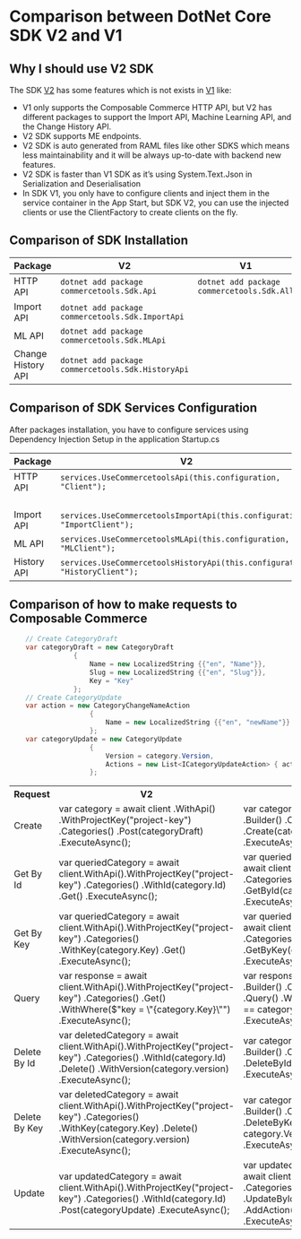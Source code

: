 # Comparison between DotNet Core SDK V2 and V1
## Why I should use V2 SDK
The SDK [V2](/) has some features which is not exists in [V1](https://github.com/commercetools/commercetools-dotnet-core-sdk) like:
* V1 only supports the Composable Commerce HTTP API, but V2 has different packages to support the Import API, Machine Learning API, and the Change History API.
* V2 SDK supports ME endpoints.
* V2 SDK is auto generated from RAML files like other SDKS which means less maintainability and it will be always up-to-date with backend new features.
* V2 SDK is faster than V1 SDK as it’s using System.Text.Json in Serialization and Deserialisation
* In SDK V1, you only have to configure clients and inject them in the service container in the App Start, but SDK V2, you can use the injected clients or use the ClientFactory to create clients on the fly.

## Comparison of SDK Installation
| Package                | V2                                                     | V1                                              |
|------------------------|--------------------------------------------------------|-------------------------------------------------|
| HTTP API   | ```dotnet add package commercetools.Sdk.Api```         | ```dotnet add package commercetools.Sdk.All```  |
| Import API             | ```dotnet add package commercetools.Sdk.ImportApi```   |                                                 |
| ML API                 | ```dotnet add package commercetools.Sdk.MLApi```       |                                                 |
| Change History API            | ```dotnet add package commercetools.Sdk.HistoryApi```  |                                                 |

## Comparison of SDK Services Configuration
After packages installation, you have to configure services using Dependency Injection Setup in the application Startup.cs

| Package                | V2                                                                              | V1                                    |
|------------------------|---------------------------------------------------------------------------------|---------------------------------------|
| HTTP API    | ```services.UseCommercetoolsApi(this.configuration, "Client");```               | ```services.UseCommercetools(```
|                        |                                                                                 |  ```this.configuration,"Client");```  |
| Import API             | ```services.UseCommercetoolsImportApi(this.configuration, "ImportClient");```   |                                       |
| ML API                 | ```services.UseCommercetoolsMLApi(this.configuration, "MLClient");```           |                                       |
| History API            | ```services.UseCommercetoolsHistoryApi(this.configuration, "HistoryClient");``` |                                       |

## Comparison of how to make requests to Composable Commerce
```c#
    // Create CategoryDraft
    var categoryDraft = new CategoryDraft
                {
                    Name = new LocalizedString {{"en", "Name"}},
                    Slug = new LocalizedString {{"en", "Slug"}},
                    Key = "Key"
                };
    // Create CategoryUpdate
    var action = new CategoryChangeNameAction
                    {
                        Name = new LocalizedString {{"en", "newName"}}
                    };
    var categoryUpdate = new CategoryUpdate
                    {
                        Version = category.Version,
                        Actions = new List<ICategoryUpdateAction> { action }
                    };
```
<table>
<tr>
	<th>
    	Request
    </th>
    <th>
    	V2
    </th>
    <th>
    	V1
    </th>
</tr>
<tr>
	<td>
    	Create
    </td>
    <td>
    	var category = await client
        							.WithApi()
                                    .WithProjectKey("project-key")
                                    .Categories()
                                    .Post(categoryDraft)
                                    .ExecuteAsync();
    </td>
    <td>
    var category = await client
                                .Builder()
                                .Categories()
                                .Create(categoryDraft)
                                .ExecuteAsync();
    </td>
</tr>
<tr>
	<td>
    	Get By Id
    </td>
    <td>
    	var queriedCategory = await client.WithApi().WithProjectKey("project-key")
                        .Categories()
                        .WithId(category.Id)
                        .Get()
                        .ExecuteAsync();
    </td>
    <td>
     var queriedCategory = await client
                            .Builder()
                            .Categories()
                            .GetById(category.Id)
                            .ExecuteAsync();
    </td>
</tr>
<tr>
	<td>
    	Get By Key
    </td>
    <td>
    	var queriedCategory = await client.WithApi().WithProjectKey("project-key")
                        .Categories()
                        .WithKey(category.Key)
                        .Get()
                        .ExecuteAsync();
    </td>
    <td>
     var queriedCategory = await client
                            .Builder()
                            .Categories()
                            .GetByKey(category.Key)
                            .ExecuteAsync();
    </td>
</tr>
<tr>
	<td>
    	Query
    </td>
    <td>
    	var response = await client.WithApi().WithProjectKey("project-key")
                    .Categories()
                    .Get()
                    .WithWhere($"key = \"{category.Key}\"")
                    .ExecuteAsync();
    </td>
    <td>
     var response = await client
                             .Builder()
                             .Categories()
                             .Query()
                             .Where(c => c.Key == category.Key.valueOf())
                             .ExecuteAsync();
    </td>
</tr>
<tr>
	<td>
    	Delete By Id
    </td>
    <td>
    	var deletedCategory = await client.WithApi().WithProjectKey("project-key")
                    .Categories()
                    .WithId(category.Id)
                    .Delete()
                    .WithVersion(category.version)
                    .ExecuteAsync();
    </td>
    <td>
    var category = await client
                                 .Builder()
                                 .Categories()
                                 .DeleteById(category)
                                 .ExecuteAsync();
    </td>
</tr>
<tr>
	<td>
    	Delete By Key
    </td>
    <td>
    	var deletedCategory = await client.WithApi().WithProjectKey("project-key")
                    .Categories()
                    .WithKey(category.Key)
                    .Delete()
                    .WithVersion(category.version)
                    .ExecuteAsync();
    </td>
    <td>
    var category = await client
                                 .Builder()
                                 .Categories()
                                 .DeleteByKey(category.Key, category.Version)
                                 .ExecuteAsync();
    </td>
</tr>
<tr>
	<td>
    	Update
    </td>
    <td>
    	var updatedCategory = await client.WithApi().WithProjectKey("project-key")
                    .Categories()
                    .WithId(category.Id)
                    .Post(categoryUpdate)
                    .ExecuteAsync();
    </td>
    <td>
    var updatedCategory = await client
                        .Builder()
                        .Categories()
                        .UpdateById(category)
                        .AddAction(action)
                        .ExecuteAsync();
    </td>
</tr>
</table>